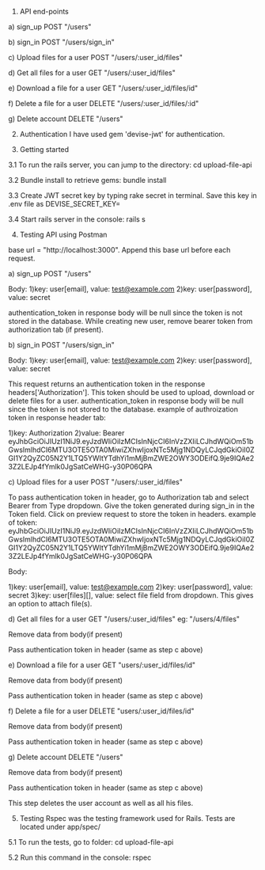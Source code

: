 1. API end-points

a) sign_up
POST "/users"

b) sign_in
POST "/users/sign_in"

c) Upload files for a user
POST "/users/:user_id/files"

d) Get all files for a user
GET "/users/:user_id/files"

e) Download a file for a user
GET "/users/:user_id/files/id"

f) Delete a file for a user
DELETE "/users/:user_id/files/:id"

g) Delete account
DELETE "/users"

2. Authentication
I have used gem 'devise-jwt' for authentication.

3. Getting started

3.1 To run the rails server, you can jump to the directory:
    cd upload-file-api

3.2 Bundle install to retrieve gems:
    bundle install

3.3 Create JWT secret key by typing rake secret in terminal. Save this key in .env file as
    DEVISE_SECRET_KEY=

3.4 Start rails server in the console:
    rails s

4. Testing API using Postman

base url = "http://localhost:3000". Append this base url before each request.

a) sign_up
POST "/users"

Body:
1)key: user[email], value: test@example.com
2)key: user[password], value: secret

authentication_token in response body will be null since the token is not stored in the database.
While creating new user, remove bearer token from authorization tab (if present).

b) sign_in
POST "/users/sign_in"

Body:
1)key: user[email], value: test@example.com
2)key: user[password], value: secret

This request returns an authentication token in the response headers['Authorization']. This token should be used to upload, download or delete files for a user.
authentication_token in response body will be null since the token is not stored to the database.
example of authroization token in response header tab:

1)key: Authorization
2)value: Bearer eyJhbGciOiJIUzI1NiJ9.eyJzdWIiOiIzMCIsInNjcCI6InVzZXIiLCJhdWQiOm51bGwsImlhdCI6MTU3OTE5OTA0MiwiZXhwIjoxNTc5Mjg1NDQyLCJqdGkiOiI0ZGI1Y2QyZC05N2Y1LTQ5YWItYTdhYi1mMjBmZWE2OWY3ODEifQ.9je9IQAe23Z2LEJp4fYmlk0JgSatCeWHG-y30P06QPA


c) Upload files for a user
POST "/users/:user_id/files"

To pass authentication token in header, go to Authorization tab and select Bearer from Type dropdown. Give the token generated during sign_in in the Token field. Click on preview request to store the token in headers.
example of token: eyJhbGciOiJIUzI1NiJ9.eyJzdWIiOiIzMCIsInNjcCI6InVzZXIiLCJhdWQiOm51bGwsImlhdCI6MTU3OTE5OTA0MiwiZXhwIjoxNTc5Mjg1NDQyLCJqdGkiOiI0ZGI1Y2QyZC05N2Y1LTQ5YWItYTdhYi1mMjBmZWE2OWY3ODEifQ.9je9IQAe23Z2LEJp4fYmlk0JgSatCeWHG-y30P06QPA

Body:

1)key: user[email], value: test@example.com
2)key: user[password], value: secret
3)key: user[files][], value: select file field from dropdown. This gives an option to attach file(s).


d) Get all files for a user
GET "/users/:user_id/files"
eg: "/users/4/files"

Remove data from body(if present)

Pass authentication token in header (same as step c above)


e) Download a file for a user
GET "users/:user_id/files/id"

Remove data from body(if present)

Pass authentication token in header (same as step c above)


f) Delete a file for a user
DELETE "users/:user_id/files/id"

Remove data from body(if present)

Pass authentication token in header (same as step c above)

g) Delete account
DELETE "/users"

Remove data from body(if present)

Pass authentication token in header (same as step c above)

This step deletes the user account as well as all his files.


5. Testing
Rspec was the testing framework used for Rails. Tests are located under app/spec/

5.1 To run the tests, go to folder:
cd upload-file-api

5.2 Run this command in the console:
rspec









